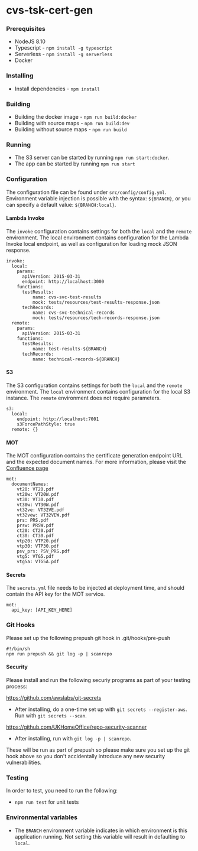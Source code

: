  # cvs-tsk-cert-gen

### Prerequisites
- NodeJS 8.10
- Typescript - `npm install -g typescript`
- Serverless - `npm install -g serverless`
- Docker

### Installing
- Install dependencies - `npm install`

### Building
- Building the docker image - `npm run build:docker`
- Building with source maps - `npm run build:dev`
- Building without source maps - `npm run build`

### Running
- The S3 server can be started by running `npm run start:docker`.
- The app can be started by running `npm run start`

### Configuration
The configuration file can be found under `src/config/config.yml`.
Environment variable injection is possible with the syntax:
`${BRANCH}`, or you can specify a default value: `${BRANCH:local}`.

#### Lambda Invoke
The `invoke` configuration contains settings for both the `local` and the `remote` environment.
The local environment contains configuration for the Lambda Invoke local endpoint, as well as configuration for loading mock JSON response.
```
invoke:
  local:
    params:
      apiVersion: 2015-03-31
      endpoint: http://localhost:3000
    functions:
      testResults:
          name: cvs-svc-test-results
          mock: tests/resources/test-results-response.json
      techRecords:
          name: cvs-svc-technical-records
          mock: tests/resources/tech-records-response.json
  remote:
    params:
      apiVersion: 2015-03-31
    functions:
      testResults:
          name: test-results-${BRANCH}
      techRecords:
          name: technical-records-${BRANCH}
```
#### S3
The S3 configuration contains settings for both the `local` and the `remote` environment. The `local` environment contains configuration for the local S3 instance. The `remote` environment does not require parameters.
```
s3:
  local:
    endpoint: http://localhost:7001
    s3ForcePathStyle: true
  remote: {}
```
#### MOT
The MOT configuration contains the certificate generation endpoint URL and the expected document names. For more information, please visit the [Confluence page](https://wiki.i-env.net/display/MP/Document+Generation+Service+Contract)
```
mot:
  documentNames:
    vt20: VT20.pdf
    vt20w: VT20W.pdf
    vt30: VT30.pdf
    vt30w: VT30W.pdf
    vt32ve: VT32VE.pdf
    vt32vew: VT32VEW.pdf
    prs: PRS.pdf
    prsw: PRSW.pdf
    ct20: CT20.pdf
    ct30: CT30.pdf
    vtp20: VTP20.pdf
    vtp30: VTP30.pdf
    psv_prs: PSV_PRS.pdf
    vtg5: VTG5.pdf
    vtg5a: VTG5A.pdf
```
#### Secrets
The `secrets.yml` file needs to be injected at deployment time, and should contain the API key for the MOT service.
```
mot:
  api_key: [API_KEY_HERE]
```

### Git Hooks

Please set up the following prepush git hook in .git/hooks/pre-push

```
#!/bin/sh
npm run prepush && git log -p | scanrepo

```

#### Security

Please install and run the following securiy programs as part of your testing process:

https://github.com/awslabs/git-secrets

- After installing, do a one-time set up with `git secrets --register-aws`. Run with `git secrets --scan`.

https://github.com/UKHomeOffice/repo-security-scanner

- After installing, run with `git log -p | scanrepo`.

These will be run as part of prepush so please make sure you set up the git hook above so you don't accidentally introduce any new security vulnerabilities.

### Testing
In order to test, you need to run the following:
- `npm run test` for unit tests


### Environmental variables

- The `BRANCH` environment variable indicates in which environment is this application running. Not setting this variable will result in defaulting to `local`.
